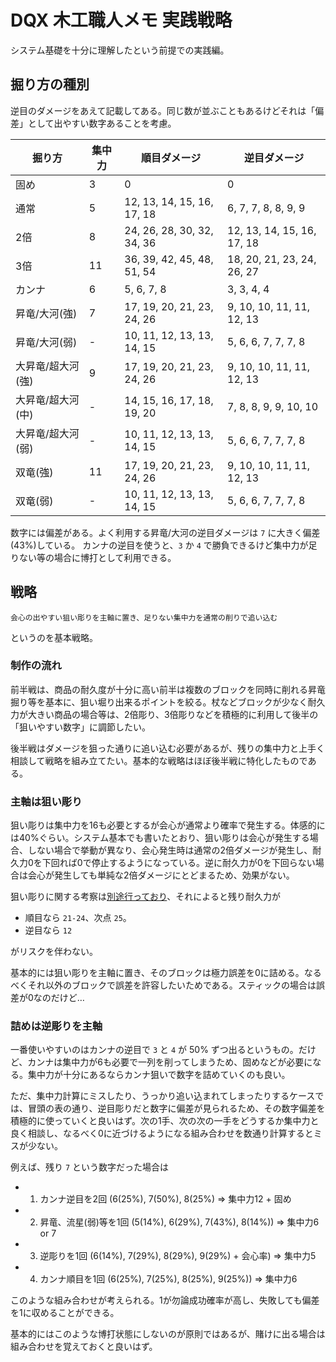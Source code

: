 # DQX 木工職人メモ 実践戦略

システム基礎を十分に理解したという前提での実践編。

## 掘り方の種別

逆目のダメージをあえて記載してある。同じ数が並ぶこともあるけどそれは「偏差」として出やすい数字あることを考慮。

|掘り方|集中力|順目ダメージ|逆目ダメージ|
|----|----|----|----|
|固め|3|0|0|
|通常|5|12, 13, 14, 15, 16, 17, 18|6, 7, 7, 8, 8, 9, 9|
|2倍|8|24, 26, 28, 30, 32, 34, 36|12, 13, 14, 15, 16, 17, 18|
|3倍|11|36, 39, 42, 45, 48, 51, 54|18, 20, 21, 23, 24, 26, 27|
|カンナ|6|5, 6, 7, 8|3, 3, 4, 4|
|昇竜/大河(強)|7|17, 19, 20, 21, 23, 24, 26|9, 10, 10, 11, 11, 12, 13|
|昇竜/大河(弱)|-|10, 11, 12, 13, 13, 14, 15|5, 6, 6, 7, 7, 7, 8|
|大昇竜/超大河(強)|9|17, 19, 20, 21, 23, 24, 26|9, 10, 10, 11, 11, 12, 13|
|大昇竜/超大河(中)|-|14, 15, 16, 17, 18, 19, 20|7, 8, 8, 9, 9, 10, 10|
|大昇竜/超大河(弱)|-|10, 11, 12, 13, 13, 14, 15|5, 6, 6, 7, 7, 7, 8|
|双竜(強)|11|17, 19, 20, 21, 23, 24, 26|9, 10, 10, 11, 11, 12, 13|
|双竜(弱)|-|10, 11, 12, 13, 13, 14, 15|5, 6, 6, 7, 7, 7, 8|

数字には偏差がある。よく利用する昇竜/大河の逆目ダメージは `7` に大きく偏差(43%)している。
カンナの逆目を使うと、`3` か `4` で勝負できるけど集中力が足りない等の場合に博打として利用できる。

## 戦略

```
会心の出やすい狙い彫りを主軸に置き、足りない集中力を通常の削りで追い込む
```

というのを基本戦略。

### 制作の流れ

前半戦は、商品の耐久度が十分に高い前半は複数のブロックを同時に削れる昇竜掘り等を基本に、狙い堀り出来るポイントを絞る。杖などブロックが少なく耐久力が大きい商品の場合等は、2倍彫り、3倍彫りなどを積極的に利用して後半の「狙いやすい数字」に調節したい。

後半戦はダメージを狙った通りに追い込む必要があるが、残りの集中力と上手く相談して戦略を組み立てたい。基本的な戦略はほぼ後半戦に特化したものである。

### 主軸は狙い彫り

狙い彫りは集中力を16も必要とするが会心が通常より確率で発生する。体感的には40%ぐらい。システム基本でも書いたとおり、狙い彫りは会心が発生する場合、しない場合で挙動が異なり、会心発生時は通常の2倍ダメージが発生し、耐久力0を下回れば0で停止するようになっている。逆に耐久力が0を下回らない場合は会心が発生しても単純な2倍ダメージにとどまるため、効果がない。

狙い彫りに関する考察は[別途行っており](https://gist.github.com/skyriser/10f18373a5f2fd89acc3)、それによると残り耐久力が

- 順目なら `21-24`、次点 `25`。
- 逆目なら `12`

がリスクを伴わない。

基本的には狙い彫りを主軸に置き、そのブロックは極力誤差を0に詰める。なるべくそれ以外のブロックで誤差を許容したいためである。スティックの場合は誤差が0なのだけど…

### 詰めは逆彫りを主軸

一番使いやすいのはカンナの逆目で `3` と `4` が 50% ずつ出るというもの。だけど、カンナは集中力が6も必要で一列を削ってしまうため、固めなどが必要になる。集中力が十分にあるならカンナ狙いで数字を詰めていくのも良い。

ただ、集中力計算にミスしたり、うっかり追い込まれてしまったりするケースでは、冒頭の表の通り、逆目彫りだと数字に偏差が見られるため、その数字偏差を積極的に使っていくと良いはず。次の1手、次の次の一手をどうするか集中力と良く相談し、なるべく0に近づけるようになる組み合わせを数通り計算するとミスが少ない。

例えば、残り `7` という数字だった場合は

- 1. カンナ逆目を2回 (6(25%), 7(50%), 8(25%) => 集中力12 + 固め
- 2. 昇竜、流星(弱)等を1回 (5(14%), 6(29%), 7(43%), 8(14%)) => 集中力6 or 7
- 3. 逆彫りを1回 (6(14%), 7(29%), 8(29%), 9(29%) + 会心率) => 集中力5
- 4. カンナ順目を1回 (6(25%), 7(25%), 8(25%), 9(25%)) =>  集中力6

このような組み合わせが考えられる。1が勿論成功確率が高し、失敗しても偏差を1に収めることができる。

基本的にはこのような博打状態にしないのが原則ではあるが、賭けに出る場合は組み合わせを覚えておくと良いはず。
